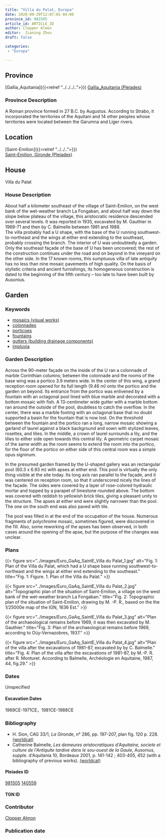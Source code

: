 ```yaml
---
title: "Villa du Palat, Europa"
date: 2020-09-29T12:07:01-04:00
province_id: 981505
article_id: ARTICLE_ID
author: Clopper Almon
editor:  Jianing Zhou
draft: false

categories:
 - "Europa"

---
```


## Province
[Gallia_Aquitania]({{<relref "../../../..">}})
[Gallia_Aquitania (Pleiades)](https://pleiades.stoa.org/places/981505)

### Province Description
<!-- DESCRIPTION -->
A Roman province formed in 27 B.C. by Augustus. According to Strabo, it incorporated the territories of the Aquitani and 14 other peoples whose territories were located between the Garumna and Liger rivers.


## Location
[Saint-Emilion]({{<relref "../../..">}}) \
[Saint-Emilion, Gironde (Pleiades)](https://pleiades.stoa.org/places/140559)

<!--### Location Description-->

<!-- LEAVE THIS BLANK FOR NOW -->



<!--### Sublocation Description-->

<!-- DESCRIPTION -->


## House
Villa du Palat

### House Description
About half a  kilometer southeast of the village of Saint-Emilion, on the west bank of the wet-weather branch La Fongaban, and about half way down the slope below plateau  of the village, this aristocratic residence descended over several levels.  It was reported in 1935, excavated by M. Gauthier in 1969-71 and then by C. Balmelle between 1981 and 1988.  
The villa probably had a U shape, with the base of the U running southwest-to-northeast and the wings at either end extending to the southeast, probably crossing the branch.  The interior of U was undoubtedly a garden.  Only the southeast  façade of the base of U has been uncovered; the rest of the construction continues under the road and on beyond in the vineyard on the other side.  In the 17 known rooms, this sumptuous villa of late antiquity has no less than nine mosaic pavements of high quality.  On the basis of stylistic criteria and ancient furnishings, its homogeneous construction is dated to the beginning of the fifth century – too late to have been built by Ausonius.


## Garden

### Keywords
- [mosaics (visual works)](http://vocab.getty.edu/page/aat/300015342)
- [colonnades](http://vocab.getty.edu/page/aat/300002613)
- [porticoes](http://vocab.getty.edu/page/aat/300004145)
- [fountains](http://vocab.getty.edu/page/aat/300006179)
- [gutters (building drainage components)](http://vocab.getty.edu/page/aat/300052565)
- [impluvia](http://vocab.getty.edu/page/aat/300129867)

### Garden Description
Across the 90-meter façade on the inside of the U ran a colonnade of marble Corinthian columns;  between the colonnade and the rooms of the base wing was a portico 3.9 meters wide.   In the center of this wing, a grand reception room opened for its full length (9.46 m) onto the portico and the garden on beyond. Its entrance from the portico was enlivened by a fountain with an octagonal pool lined with blue marble and decorated with a bottom mosaic with fish.  A 13-centimeter wide gutter with a marble bottom ran around the outside of the pool, doubtless to catch the overflow.  In the center, there was a marble footing with an octagonal base that no doubt supported a basin for the fountain that is now lost. On the threshold between the fountain and the portico ran a long, narrow mosaic showing a garland of laurel against a black background and sown with stylized leaves, rosettes, and lilies. In the middle, a crown of laurel surrounds a lily, and the lilies to either side open towards this central lily.  A geometric carpet mosaic of the same width as the room seems to extend the room into the portico,  for the floor of the portico on either side of this central room was a simple opus signinum.  

In the presumed garden framed by the U-shaped gallery was an rectangular pool  (60.3 x 6.93 m) with apses at either end. This pool is virtually the only thing visible at the site today.  Its long axis ran parallel to the façade, and it was centered on reception room, so that it underscored nicely the lines of the façade.   The sides were covered by a layer of rose-colored hydraulic mortar and topped by a parapet of limestone rounded above.  The bottom was covered with reddish to yellowish brick tiles, giving a pleasant unity to the structure. The apses at either end were slightly narrower than the pool.  The one on the south end was also paved with tile.  

The pool was filled in at the end of the occupation of the house.  Numerous fragments of polychrome mosaic, sometimes figured, were discovered in the fill.  Also, some reworking of the apses has been observed, in both cases around the opening of the apse, but the purpose of the changes was unclear.


<!--### Maps-->

<!--
OLD WAY (DO NOT USE)
![alt_text](../../images/image_name.ext)
*CAPTION*

NEW WAY ↓↓↓↓
{{< figure src="../../images/image_name.ext" alt="ALT_TEXT" title="CAPTION" >}}
-->

### Plans
{{< figure src="../images/Euro_GaAq_SaintE_Villa du Palat_1.jpg" alt="Fig. 1: Plan of the Villa du Palat, which had a U shape base running southwest-to-northeast and the wings at either end extending to the southeast." title="Fig. 1: Figure. 1. Plan of the Villa du Palat." >}}

{{< figure src="../images/Euro_GaAq_SaintE_Villa du Palat_2.jpg" alt="Topographic plan of the situation of Saint-Emilion, a village on the west bank of the wet-weather branch La Fongaban." title="Fig. 2: Topographic plan of the situation of Saint-Emilion, drawing by M. -P. R., based on the the 1/25000e map of the IGN, 1636 Est." >}}

{{< figure src="../images/Euro_GaAq_SaintE_Villa du Palat_3.jpg" alt="Plan of the archaeological remains before 1969, it was then excavated by M. Gauthier." title="Fig. 3: Plan of the archaeological remains before 1969, according to Oüy-Vernazobres, 1937." >}}

{{< figure src="../images/Euro_GaAq_SaintE_Villa du Palat_4.jpg" alt="Plan of the villa after the excavations of 1981-87, excavated by by C. Balmelle." title="Fig. 4: Plan of the villa after the excavations of 1981-87, by M.-P. R. after R. Monturet. According to Balmelle, Archéologie en Aquitaine, 1987, 44, fig.29." >}}

<!--### Images-->


### Dates
Unspecified

#### Excavation Dates
1969CE-1971CE，1981CE-1988CE

### Bibliography
* H. Sion, CAG 33/1, *La Gironde*, n° 286, pp. 197-207,  plan fig. 120 p. 228. [(worldcat)](http://www.worldcat.org/oclc/905778222)
* Catherine Balmelle, *Les demeures aristocratiques d'Aquitaine, societe et culture de l'Antiquite tardive dans le sou-ouest de la Gaule*, Ausonius, supple. d'Aquitania 10, Bordeaux 2001, p. 141-142 ; 403-405, 452 (with a bibliography of previous works). [(worldcat)](http://www.worldcat.org/oclc/606733875)

<!--#### Periodo ID-->

<!-- [PERIODO_ID](https://pleiades.stoa.org/places/PLEIADES_ID) -->

#### Pleiades ID
[981505](https://pleiades.stoa.org/places/981505)
[140559](https://pleiades.stoa.org/places/140559)

#### TGN ID


### Contributor
[Clopper Almon](https://globalmaryland.umd.edu/content/clopper-almon)

### Publication date


<!--### Related articles-->

<!-- Links to other related articles. Leave blank for now -->

